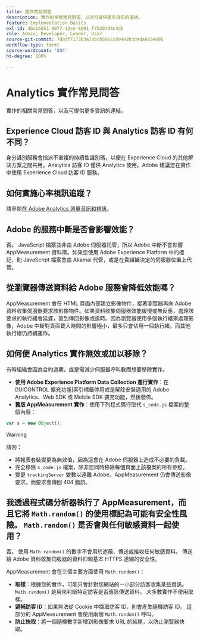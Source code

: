 ```yaml
---
title: 實作常見問答
description: 實作的相關常見問答，以及可提供更多資訊的連結。
feature: Implementation Basics
exl-id: 4bab6d51-0077-42ce-8091-f75207d4c4db
role: Admin, Developer, Leader, User
source-git-commit: 7d8df7173b3a78bcb506cc894e2b3deda003e696
workflow-type: tm+mt
source-wordcount: '504'
ht-degree: 100%

---
```


# Analytics 實作常見問答

實作的相關常見問答，以及可提供更多資訊的連結。

## Experience Cloud 訪客 ID 與 Analytics 訪客 ID 有何不同？

身分識別服務會指派不重複的持續性識別碼，以便在 Experience Cloud 的其他解決方案之間共用。Analytics 訪客 ID 僅供 Analytics 使用。Adobe 建議您在實作中使用 Experience Cloud 訪客 ID 服務。

## 如何實施心率視訊追蹤？

請參閱[在 Adobe Analytics 測量音訊和視訊](https://experienceleague.adobe.com/docs/media-analytics/using/media-overview.html)。

## Adobe 的服務中斷是否會影響效能？

否。 JavaScript 檔案並非由 Adobe 伺服器託管，所以 Adobe 中斷不會影響 AppMeasurement 資料庫。如果您使用 Adobe Experience Platform 中的標記，則 JavaScript 檔案會由 Akamai 代管，或是在貴組織決定的伺服器位置上代管。

## 從瀏覽器傳送資料給 Adobe 服務會降低效能嗎？

AppMeasurement 會在 HTML 頁面內部建立影像物件，接著瀏覽器再向 Adobe 資料收集伺服器要求該影像物件。如果資料收集伺服器效能緩慢或無反應，處理該要求的執行緒會延遲，直到傳回影像或逾時。因為瀏覽器使用多個執行緒來處理影像，Adobe 中斷對頁面載入時間的影響極小，最多只會佔用一個執行緒，而其他執行緒仍持續運作。

## 如何使 Analytics 實作無效或加以移除？

有時組織會因為合約過期，或是需減少伺服器呼叫數而想要移除實作。

* **使用 Adobe Experience Platform Data Collection 進行實作**：在[!UICONTROL 擴充功能]索引標籤停用或是解除安裝適用的 Adobe Analytics、Web SDK 或 Mobile SDK 擴充功能，然後發佈。
* **舊版 AppMeasurement 實作**：使用下列程式碼行取代 `s_code.js` 檔案的整個內容：

```js
var s = new Object();
```

>[!WARNING]
>
>請勿：
>
>* 將報表套裝變更為無效值，因為這會在 Adobe 伺服器上造成不必要的負載。
>* 完全移除 `s_code.js` 檔案，除非您同時移除每個頁面上該檔案的所有參照。
>* 變更 `trackingServer` 變數以遠離 Adobe。AppMeasurement 仍會傳送影像要求，而要求會傳回 404 錯誤。

## 我透過程式碼分析器執行了 AppMeasurement，而且它將 `Math.random()` 的使用標記為可能有安全性風險。 `Math.random()` 是否會與任何敏感資料一起使用？

否。 使用 `Math.random()` 的數字不會用於遮蔽、傳送或接收任何敏感資料。 傳送給 Adobe 資料收集伺服器的資料仰賴基本 HTTPS 連線的安全性。 <!-- AN-173590 -->

AppMeasurement 會在三個主要方面使用 `Math.random()`：

* **取樣**：根據您的實作，可能只會針對您網站的一小部分訪客收集某些資訊。 `Math.random()` 是用來判斷特定訪客是否應該傳送資料。 大多數實作不使用取樣。
* **遞補訪客 ID**：如果無法從 Cookie 中擷取訪客 ID，則會產生隨機訪客 ID。 這部分的 AppMeasurement 會使用兩個 `Math.random()` 呼叫。
* **防止快取**：將一個隨機數字新增到影像要求 URL 的結尾，以防止瀏覽器快取。
